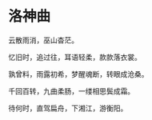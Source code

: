 # 洛神曲

云散雨消，巫山杳茫。

忆旧时，追过往，耳语轻柔，款款落衣裳。

孰曾料，雨露初希，梦醒魂断，转眼成沧桑。



千回百转，九曲柔肠，一缕相思鬓成霜。

待何时，直驾扁舟，下湘江，游衡阳。
